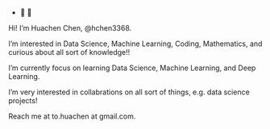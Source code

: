 - 👋 👀

Hi! I’m Huachen Chen, @hchen3368.

I’m interested in Data Science, Machine Learning, Coding, Mathematics, and curious about all sort of knowledge!!

I’m currently focus on learning Data Science, Machine Learning, and Deep Learning.

I’m very interested in collabrations on all sort of things, e.g. data science projects!

Reach me at to.huachen at gmail.com.

<!---
hchen3368/hchen3368 is a ✨ special ✨ repository because its `README.md` (this file) appears on your GitHub profile.
You can click the Preview link to take a look at your changes.
--->
